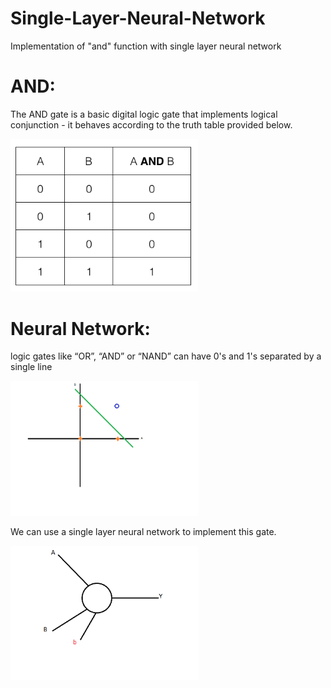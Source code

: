 # Single-Layer-Neural-Network
Implementation of "and" function with single layer neural network
# AND: 
The AND gate is a basic digital logic gate that implements logical conjunction - it behaves according to the truth table provided below.

<img src="Image/And.png" width="300" class="center" />

# Neural Network: 
logic gates like “OR”, “AND” or “NAND” can have 0's and 1's separated by a single line

<img src="Image/AB.png" width="300" class="center" />

We can use a single layer neural network to implement this gate.

<img src="Image/NN.png" width="300" class="center" />
